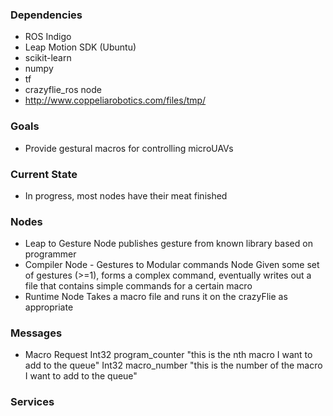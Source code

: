 ### Dependencies
* ROS Indigo
* Leap Motion SDK (Ubuntu)
* scikit-learn
* numpy
* tf
* crazyflie_ros node
* http://www.coppeliarobotics.com/files/tmp/

### Goals
* Provide gestural macros for controlling microUAVs

### Current State
* In progress, most nodes have their meat finished

### Nodes
* Leap to Gesture Node 
publishes gesture from known library based on programmer
* Compiler Node - Gestures to Modular commands Node
Given some set of gestures (>=1), forms a complex command, eventually writes out a file that contains simple commands for a certain macro
* Runtime Node
Takes a macro file and runs it on the crazyFlie as appropriate

### Messages

* Macro Request
Int32 program_counter "this is the nth macro I want to add to the queue"
Int32 macro_number    "this is the number of the macro I want to add to the queue"

### Services

